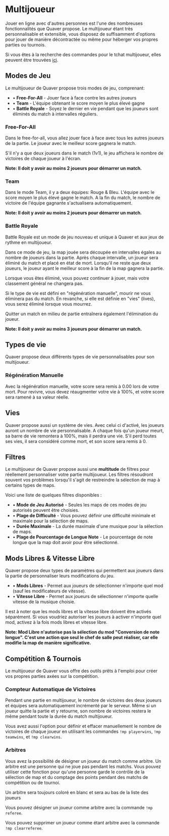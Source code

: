 # Multijoueur

Jouer en ligne avec d'autres personnes est l'une des nombreuses fonctionnalités que Quaver propose. Le multijoueur étant très personnalisable et extensible, vous disposez de suffisamment d'options pour jouer de manière décontractée ou même pour héberger vos propres parties ou tournois.

Si vous êtes à la recherche des commandes pour le tchat multijoueur, elles peuvent être trouvées [ici](/Multiplayer/Commands).

## Modes de Jeu

Le multijoueur de Quaver propose trois modes de jeu, comprenant:

* • **Free-For-All** - Jouer face à face contre les autres joueurs
* • **Team** - L'équipe obtenant le score moyen le plus élevé gagne
* • **Battle Royale** - Soyez le dernier en vie pendant que les joueurs sont éliminés du match à intervalles réguliers.

### Free-For-All

Dans le free-for-all, vous allez jouer face à face avec tous les autres joueurs de la partie. Le joueur avec le meilleur score gagnera le match.

S'il n'y a que deux joueurs dans le match (1v1), le jeu affichera le nombre de victoires de chaque joueur à l'écran.

**Note: Il doit y avoir au moins 2 joueurs pour démarrer un match.**

### Team

Dans le mode Team, il y a deux équipes: Rouge & Bleu. L'équipe avec le score moyen le plus élevé gagne le match. A la fin du match, le nombre de victoire de l'équipe gagnante s'actualisera automatiquement.

**Note: Il doit y avoir au moins 2 joueurs pour démarrer un match.**

### Battle Royale

Battle Royale est un mode de jeu nouveau et unique à Quaver et aux jeux de rythme en multijoueur.

Dans ce mode de jeu, la map jouée sera découpée en intervalles égales au nombre de joueurs dans la partie. Après chaque intervalle, un joueur sera éliminé du match et placé en état de mort. Lorsqu'il ne reste que deux joueurs, le joueur ayant le meilleur score à la fin de la map gagnera la partie.

Lorsque vous êtes éliminé, vous pouvez continuer à jouer, mais votre classement général ne changera pas.

Si le type de vie est défini en "régénération manuelle", mourir ne vous éliminera pas du match. En revanche, si elle est définie en "vies" (lives), vous serez éliminé lorsque vous mourrez.

Quitter un match en milieu de partie entraînera également l'élimination du joueur.

**Note: Il doit y avoir au moins 3 joueurs pour démarrer un match.**

## Types de vie

Quaver propose deux différents types de vie personnalisables pour son multijoueur.

### Régénération Manuelle

Avec la régénération manuelle, votre score sera remis à 0.00 lors de votre mort. Pour revivre, vous devez réaugmenter votre vie à 100%, et votre score sera ramené à sa valeur réelle.

## Vies

Quaver propose aussi un système de vies. Avec celui ci d'activé, les joueurs auront un nombre de vie personnalisable. A chaque fois qu'un joueur meurt, sa barre de vie remontera à 100%, mais il perdra une vie. S'il perd toutes ses vies, il sera considéré comme mort, et son score sera remis à 0.

## Filtres

Le multijoueur de Quaver propose aussi une **multitude** de filtres pour réellement personnaliser votre partie multijoueur. Les filtres résoudront souvent vos problèmes lorsqu'il s'agit de restreindre la sélection de map à certains types de maps.

Voici une liste de quelques filtres disponibles :

* • **Mode de Jeu Autorisé** - Seules les maps de ces modes de jeu autorisés peuvent être choisies.
* • **Plage de Difficulté** - Vous pouvez définir une difficulté minimale et maximale pour la sélection de maps.
* • **Durée Maximale** - La durée maximale d'une musique pour la sélection de maps.
* • **Plage de Pourcentage de Longue Note** - Le pourcentage de note longue que la map doit avoir pour être sélectionné.

## Mods Libres & Vitesse Libre 

Quaver propose deux types de paramètres qui permettent aux joueurs dans la partie de personnaliser leurs modifications du jeu.

* • **Mods Libres** - Permet aux joueurs de sélectionner n'importe quel mod (sauf les modificateurs de vitesse).
* • **Vitesse Libre** - Permet aux joueurs de sélectionner n'importe quelle vitesse de la musique choisie.

Il est à noter que les mods libres et la vitesse libre doivent être activés séparément. Si vous voudriez autoriser les joueurs à activer n'importe quel mod, activez à la fois mods libres et vitesse libre.

**Note: Mod Libre n'autorise pas la sélection du mod "Conversion de note longue". C'est une action que seul le chef de salle peut réaliser, car elle modifie la map de manière significative.**

## Compétition & Tournois

Le multijoueur de Quaver vous offre des outils prêts à l'emploi pour créer vos propres parties axées sur la compétition.

### Compteur Automatique de Victoires

Pendant une partie en multijoueur, le nombre de victoires des deux joueurs et équipes sera automatiquement incrémenté par le serveur. Même si un joueur quitte la partie et y retourne, son nombre de victoires restera le même pendant toute la durée du match multijoueur.

Vous avez aussi l'option pour définir et effacer manuellement le nombre de victoires de chaque joueur en utilisant les commandes `!mp playerwins`, `!mp teamwins`, et `!mp clearwins`.

### Arbitres

Vous avez la possibilité de désigner un joueur du match comme arbitre. Un arbitre est une personne qui ne joue pas pendant les matchs. Vous pouvez utiliser cette fonction pour qu'une personne garde le contrôle de la sélection de map et du comptage des points pendant des matchs de compétition ou de tournoi.

Un arbitre sera toujours coloré en blanc et sera au bas de la liste des joueurs

Vous pouvez désigner un joueur comme arbitre avec la commande `!mp referee`.

Vous pouvez supprimer un joueur comme étant arbitre avec la commande `!mp clearreferee`.
